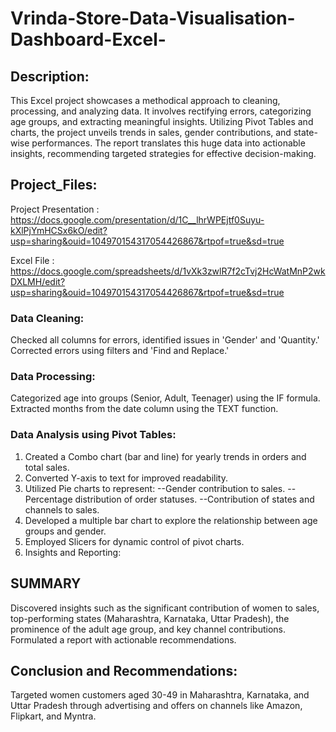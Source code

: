 # Vrinda-Store-Data-Visualisation-Dashboard-Excel-

## Description:
This Excel project showcases a methodical approach to cleaning, processing, and analyzing data. It involves rectifying errors, categorizing age groups, and extracting meaningful insights. Utilizing Pivot Tables and charts, the project unveils trends in sales, gender contributions, and state-wise performances. The report translates this huge data into actionable insights, recommending targeted strategies for effective decision-making. 

## Project_Files:
Project Presentation : https://docs.google.com/presentation/d/1C__lhrWPEjtf0Suyu-kXlPjYmHCSx6kO/edit?usp=sharing&ouid=104970154317054426867&rtpof=true&sd=true

Excel File : https://docs.google.com/spreadsheets/d/1vXk3zwlR7f2cTvj2HcWatMnP2wkDXLMH/edit?usp=sharing&ouid=104970154317054426867&rtpof=true&sd=true

### Data Cleaning:

Checked all columns for errors, identified issues in 'Gender' and 'Quantity.'
Corrected errors using filters and 'Find and Replace.'

### Data Processing:

Categorized age into groups (Senior, Adult, Teenager) using the IF formula.
Extracted months from the date column using the TEXT function.

### Data Analysis using Pivot Tables:

1) Created a Combo chart (bar and line) for yearly trends in orders and total sales.
2) Converted Y-axis to text for improved readability.
3) Utilized Pie charts to represent:
--Gender contribution to sales.
--Percentage distribution of order statuses.
--Contribution of states and channels to sales.
4) Developed a multiple bar chart to explore the relationship between age groups and gender.
5) Employed Slicers for dynamic control of pivot charts.
6) Insights and Reporting:

## SUMMARY
Discovered insights such as the significant contribution of women to sales, top-performing states (Maharashtra, Karnataka, Uttar Pradesh), the prominence of the adult age group, and key channel contributions.
Formulated a report with actionable recommendations.

## Conclusion and Recommendations:
Targeted women customers aged 30-49 in Maharashtra, Karnataka, and Uttar Pradesh through advertising and offers on channels like Amazon, Flipkart, and Myntra.
